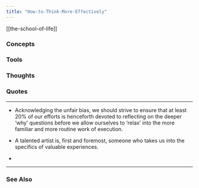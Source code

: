 ```yaml
---
title: "How-to-Think-More-Effectively"
---
```


[[the-school-of-life]]

### Concepts

### Tools

### Thoughts

### Quotes
---

- Acknowledging the unfair bias, we should strive to ensure that at least 20% of our efforts is henceforth devoted to reflecting on the deeper ‘why’ questions before we allow ourselves to ‘relax’ into the more familiar and more routine work of execution.

- A talented artist is, first and foremost, someone who takes us into the specifics of valuable experiences.
- 

----
### See Also